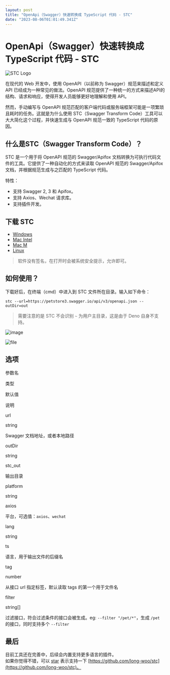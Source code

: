 ```yaml
---
layout: post
title: "OpenApi（Swagger）快速转换成 TypeScript 代码 - STC"
date: "2023-08-06T01:01:49.341Z"
---
```

OpenApi（Swagger）快速转换成 TypeScript 代码 - STC
=========================================

![STC Logo](https://img2023.cnblogs.com/blog/423657/202308/423657-20230804155231120-1292914581.svg)

在现代的 Web 开发中，使用 OpenAPI（以前称为 Swagger）规范来描述和定义 API 已经成为一种常见的做法。OpenAPI 规范提供了一种统一的方式来描述API的结构、请求和响应，使得开发人员能够更好地理解和使用 API。

然而，手动编写与 OpenAPI 规范匹配的客户端代码或服务端框架可能是一项繁琐且耗时的任务。这就是为什么使用 STC（Swagger Transform Code）工具可以大大简化这个过程，并快速生成与 OpenAPI 规范一致的 TypeScript 代码的原因。

什么是STC（Swagger Transform Code）？
-------------------------------

STC 是一个用于将 OpenAPI 规范的 Swagger/Apifox 文档转换为可执行代码文件的工具。它提供了一种自动化的方式来读取 OpenAPI 规范的 Swagger/Apifox 文档，并根据规范生成与之匹配的 TypeScript 代码。

特性：

*   支持 Swagger 2, 3 和 Apifox。
*   支持 Axios、Wechat 请求库。
*   支持插件开发。

下载 STC
------

*   [Windows](https://github.com/long-woo/stc/releases/download/1.1.7/stc-win.exe)
*   [Mac Intel](https://github.com/long-woo/stc/releases/download/1.1.7/stc)
*   [Mac M](https://github.com/long-woo/stc/releases/download/1.1.7/stc-m)
*   [Linux](https://github.com/long-woo/stc/releases/download/1.1.7/stc-linux)

> 软件没有签名，在打开时会被系统安全提示，允许即可。

如何使用？
-----

下载好后，在终端（cmd）中进入到 STC 文件所在目录。输入如下命令：

    stc --url=https://petstore3.swagger.io/api/v3/openapi.json --outDir=out
    

> 需要注意的是 STC 不会识别 `~` 为用户主目录，这是由于 Deno 自身不支持。

![image](https://img2023.cnblogs.com/blog/423657/202308/423657-20230805110034525-634152878.png)

![file](https://img2023.cnblogs.com/blog/423657/202308/423657-20230805105526842-528200022.png)

选项
--

参数名

类型

默认值

说明

url

string

Swagger 文档地址，或者本地路径

outDir

string

stc\_out

输出目录

platform

string

axios

平台，可选值：`axios`、`wechat`

lang

string

ts

语言，用于输出文件的后缀名

tag

number

从接口 url 指定标签，默认读取 tags 的第一个用于文件名

filter

string\[\]

过滤接口，符合过滤条件的接口会被生成。eg: `--filter "/pet/*"`，生成 `/pet` 的接口，同时支持多个 `--filter`

最后
--

目前工具还在完善中，后续会内置支持更多语言的插件。  
如果你觉得不错，可以 [star](https://github.com/long-woo/stc) 表示支持一下 [https://github.com/long-woo/stc](https://github.com/long-woo/stc)。